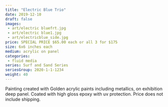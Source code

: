 ```yaml
---
title: "Electric Blue Trio"
date: 2019-12-10
draft: false
images:
 - art/electric bluefrt.jpg
 - art/electric blue1.jpg
 - art/electricblue_side.jpg
price: SPECIAL PRICE $65.00 each or all 3 for $175
size: 6x6 inches each
medium: acrylic on panel
categories:
 - fluid media
series: Surf and Sand Series
seriesGroup: 2020-1-1-1234
weight: 40
---
```


Painting created with Golden acrylic paints including metallics, on exhibition deep panel. Coated with high gloss epoxy with uv protection. Price does not include shipping.
